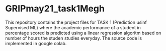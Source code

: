 # GRIPmay21_task1Megh

This repository contains the project files for TASK 1 (Prediction usinf Supervised ML) where the academic performance of a student in percentage scored is predicted using a linear regression algoritm based on number of hours the studen studies everyday.
The source code is implemented in google colab.
